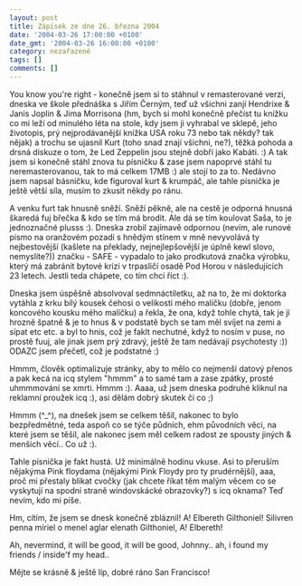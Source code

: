 ```yaml
---
layout: post
title: Zápisek ze dne 26. března 2004
date: '2004-03-26 17:00:00 +0100'
date_gmt: '2004-03-26 16:00:00 +0100'
category: nezařazené
tags: []
comments: []
---
```

<p>You know you're right - konečně jsem si to stáhnul v remasterované verzi, dneska ve škole přednáška s Jiřím  Černým, teď už všichni zanjí Hendrixe &amp; Janis Joplin &amp; Jima Morrisona (hm, bych si mohl konečně přečíst  tu knížku co mi leží od minulého léta na stole, kdy jsem ji vyhrabal ve sklepě, jeho životopis, prý nejprodávanější  knížka USA roku 73 nebo tak někdy? tak nějak) a trochu se ujasnil Kurt (toho snad znají všichni, ne?),  těžká pohoda a drsná diskuze o tom, že Led Zeppelin jsou stejně dobří jako Kabáti. :) A tak jsem si konečně  stáhl znova tu písničku &amp; zase jsem napoprvé stáhl tu neremasterovanou, tak to má celkem 17MB :) ale  stojí to za to. Nedávno jsem napsal básničku, kde figuroval kurt &amp; krumpáč, ale tahle písnička je ještě  větší síla, musím to zkusit někdy po ránu.</p>
<p>A venku furt tak hnusně sněží. Sněží pěkně, ale na cestě je odporná hnusná škaredá fuj břečka &amp; kdo se tím  má brodit. Ale dá se tím koulovat Saša, to je jednoznačné plusss :). Dneska zrobil zajímavě odpornou (nevím,  ale runové písmo na oranžovém pozadí s hnědým stínem v mně nevyvolává ty nejbestovější (kašlete na překlady,  nejnejlepšovější je úplně kewl slovo, nemyslíte?)) značku - SAFE - vypadalo to jako prodkutová značka výrobku,  který má zabránit bytové krizi v trpasličí osadě Pod Horou v následujících 23 letech. Jestli teda chápete,  co tím chci říct :).</p>
<p>Dneska jsem úspěšně absolvoval sedmnáctiletku, až na to, že mi doktorka vytáhla z krku bílý kousek čehosi  o velikosti mého malíčku (dobře, jenom koncového kousku mého malíčku) a řekla, že ona, když tohle chytá,  tak je jí hrozně špatně &amp; je to hnus &amp; v podstatě bych se tam měl svíjet na zemi a sípat etc etc.  a byl to hnis, což je faklt nechutné, když to nosím v puse, no prostě fuuj, ale jinak jsem prý zdravý,  ještě že tam nedávají psychotesty :)) ODAZC jsem přečetl, což je podstatné :)</p>
<p>Hmmm, člověk optimalizuje stránky, aby to mělo co nejmenší datový přenos a pak kecá na icq stylem &quot;hmmm&quot;  a to samé tam a zase zpátky, prosté uhmmmování se xmrti. Hmmm :). Aaaa, už jsem dneska podruhé kliknul na reklamní  proužek icq :), asi dělám dobrý skutek či co ;)</p>
<p>Hmmm (^_^), na dnešek jsem se celkem těšil, nakonec to bylo bezpředmětné, teda aspoň co se týče půdních, ehm  původních věci, na které jsem se těšil, ale nakonec jsem měl celkem radost ze spousty jiných &amp; menších věcí..  Co už :).</p>
<p>Tahle písnička je fakt hustá. Už minimálně hodinu vkuse. Asi to přeruším nějakýma Pink floydama (nějakými  Pink Floydy pro ty prudérnější), aaa, proč mi přestaly blikat cvočky (jak chcete říkat těm malým věcem  co se vyskytují na spodní straně windovskácké obrazovky?) s icq oknama? Teď nevím, kdo mi píše.</p>
<p>Hm, cítím, že jsem se dnesk konečně zbláznil! A! Elbereth Gilthoniel! Silivren penna míriel o menel aglar  elenath Gilthoniel, A! Elbereth!</p>
<p>Ah, nevermind, it will be good, it will be good, Johnny.. ah, i found my friends / inside'f my head..</p>
<p>Mějte se krásně &amp; ještě líp, dobré ráno San Francisco!</p>

